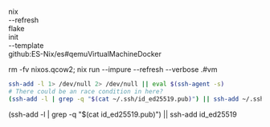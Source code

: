 

nix \
--refresh \
flake \
init \
--template \
github:ES-Nix/es#qemuVirtualMachineDocker



rm -fv nixos.qcow2; nix run --impure --refresh --verbose .#vm


```bash
ssh-add -l 1> /dev/null 2> /dev/null || eval $(ssh-agent -s)
# There could be an race condition in here?
(ssh-add -l | grep -q "$(cat ~/.ssh/id_ed25519.pub)") || ssh-add ~/.ssh/id_ed25519
```

(ssh-add -l | grep -q "$(cat id_ed25519.pub)") || ssh-add id_ed25519

